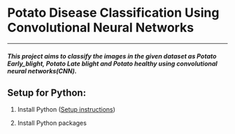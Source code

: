 # Potato Disease Classification Using Convolutional Neural Networks
---
##### This project aims to classify the images in the given dataset as Potato Early_blight, Potato Late blight and Potato healthy using convolutional neural networks(CNN).

## Setup for Python:

1. Install Python ([Setup instructions](https://wiki.python.org/moin/BeginnersGuide/Download))

2. Install Python packages
  

